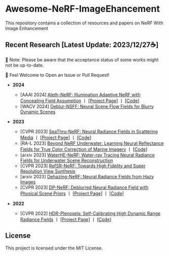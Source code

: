 # Awesome-NeRF-ImageEhancement
This repository contains a collection of resources and papers on NeRF With Image Enhancement

## Recent Research [Latest Update: 2023/12/27☕] 

🚨 Note: Please be aware that the acceptance status of some works might not be up-to-date.  

💬 Feel Welcome to Open an Issue or Pull Request!

+ **2024**
  - [AAAI 2024] [Aleth-NeRF: Illumination Adaptive NeRF with Concealing Field Assumption](https://arxiv.org/pdf/2312.09093.pdf) 丨 [[Project Page](https://cuiziteng.github.io/Aleth_NeRF_web)] 丨 [[Code](https://github.com/cuiziteng/Aleth-NeRF)]
  - [WACV 2024] [Deblur-NSFF: Neural Scene Flow Fields for Blurry Dynamic Scenes](https://openaccess.thecvf.com/content/WACV2024/papers/Luthra_Deblur-NSFF_Neural_Scene_Flow_Fields_for_Blurry_Dynamic_Scenes_WACV_2024_paper.pdf)


+ **2023**
  - [CVPR 2023] [SeaThru-NeRF: Neural Radiance Fields in Scattering Media](https://openaccess.thecvf.com/content/CVPR2023/papers/Levy_SeaThru-NeRF_Neural_Radiance_Fields_in_Scattering_Media_CVPR_2023_paper.pdf) 丨 [[Project Page](sea-thru-nerf.github.io)] 丨 [[Code](https://github.com/deborahLevy130/seathru_NeRF)]
  - [RA-L 2023] [Beyond NeRF Underwater: Learning Neural Reflectance Fields for True Color Correction of Marine Imagery](https://arxiv.org/pdf/2304.03384.pdf)  丨 [[Code](https://github.com/tyz1030/neuralsea.git)]
  - [arxiv 2023] [WaterHE-NeRF: Water-ray Tracing Neural Radiance Fields for Underwater Scene Reconstruction](https://arxiv.org/pdf/2312.06946.pdf)
  - [CVPR 2023] [RefSR-NeRF: Towards High Fidelity and Super Resolution View Synthesis](https://openaccess.thecvf.com/content/CVPR2023/papers/Huang_RefSR-NeRF_Towards_High_Fidelity_and_Super_Resolution_View_Synthesis_CVPR_2023_paper.pdf)
  - [arxiv 2023] [Dehazing-NeRF: Neural Radiance Fields from Hazy Images](https://arxiv.org/pdf/2304.11448.pdf)
  - [CVPR 2023] [DP-NeRF: Deblurred Neural Radiance Field with Physical Scene Priors](https://arxiv.org/pdf/2211.12046.pdf) 丨 [[Project Page](https://dogyoonlee.github.io/dpnerf/)] 丨 [[Code](https://github.com/dogyoonlee/DP-NeRF)]


+ **2022**
  - [CVPR 2022] [HDR-Plenoxels: Self-Calibrating High Dynamic Range Radiance Fields](https://arxiv.org/pdf/2208.06787.pdf) 丨 [[Project Page](https://hdr-plenoxels.github.io/)] 丨 [[Code](https://github.com/postech-ami/HDR-Plenoxels)]


## License
This project is licensed under the MIT License.
